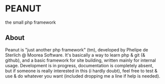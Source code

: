 PEANUT
======
the small php framework

About
-----
Peanut is "just another php framework" (tm), developed by Phelipe de Sterlich @ Moorea Software.
It's basically a way to learn php & git (& github), and a basic framework for site building, written mainly for internal usage.
Development is in progress, documentation is completely absent, but if someone is really interested in this (i hardly doubt), feel free to test & use & do whatever you want (included dropping me a line if help is needed).